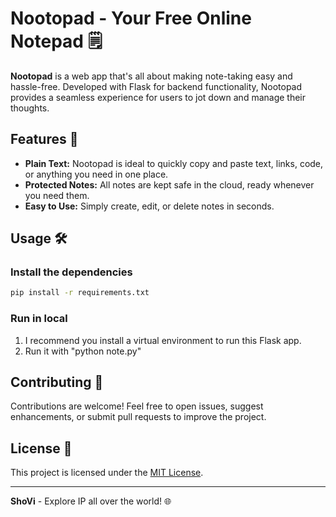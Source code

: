 # Nootopad - Your Free Online Notepad 🗒️

**Nootopad** is a web app that's all about making note-taking easy and hassle-free. Developed with Flask for backend functionality, Nootopad provides a seamless experience for users to jot down and manage their thoughts. 


## Features 🚀

- **Plain Text:** Nootopad is ideal to quickly copy and paste text, links, code, or anything you need in one place.
- **Protected Notes:** All notes are kept safe in the cloud, ready whenever you need them.
- **Easy to Use:** Simply create, edit, or delete notes in seconds.  

## Usage 🛠️

### Install the dependencies

```bash
pip install -r requirements.txt
```

### Run in local

1. I recommend you install a virtual environment to run this Flask app.
2. Run it with "python note.py"

   
## Contributing 🤝

Contributions are welcome! Feel free to open issues, suggest enhancements, or submit pull requests to improve the project.

## License 📝

This project is licensed under the [MIT License](LICENSE).

---

**ShoVi** - Explore IP all over the world! 🌐
